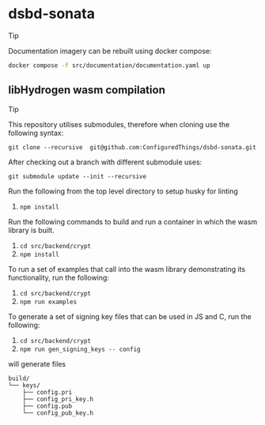 # dsbd-sonata

> [!TIP]
> Documentation imagery can be rebuilt using docker compose:
> ```bash
> docker compose -f src/documentation/documentation.yaml up
> ```

## libHydrogen wasm compilation

>[!TIP]
> This repository utilises submodules, therefore when cloning use the following syntax:
>```
>git clone --recursive  git@github.com:ConfiguredThings/dsbd-sonata.git
>```
>
> After checking out a branch with different submodule uses: 
>```
>git submodule update --init --recursive
>```

Run the following from the top level directory to setup husky for linting

1. `npm install`

Run the following commands to build and run a container in which the wasm library is built.

1. `cd src/backend/crypt`
2. `npm install`

To run a set of examples that call into the wasm library demonstrating its functionality, run the following:

1. `cd src/backend/crypt`
2. `npm run examples`
   
To generate a set of signing key files that can be used in JS and C, run the following:

1. `cd src/backend/crypt`
2. `npm run gen_signing_keys -- config`

will generate files
```
build/
└── keys/
    ├── config.pri
    ├── config_pri_key.h
    ├── config.pub
    └── config_pub_key.h
```

